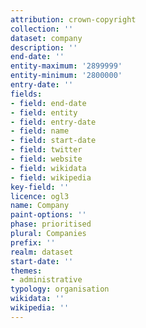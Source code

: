 ```yaml
---
attribution: crown-copyright
collection: ''
dataset: company
description: ''
end-date: ''
entity-maximum: '2899999'
entity-minimum: '2800000'
entry-date: ''
fields:
- field: end-date
- field: entity
- field: entry-date
- field: name
- field: start-date
- field: twitter
- field: website
- field: wikidata
- field: wikipedia
key-field: ''
licence: ogl3
name: Company
paint-options: ''
phase: prioritised
plural: Companies
prefix: ''
realm: dataset
start-date: ''
themes:
- administrative
typology: organisation
wikidata: ''
wikipedia: ''
---
```


